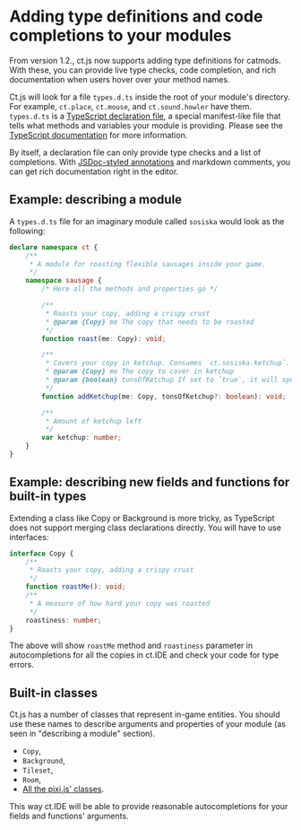 # Adding type definitions and code completions to your modules

From version 1.2., ct.js now supports adding type definitions for catmods. With these, you can provide live type checks, code completion, and rich documentation when users hover over your method names.

Ct.js will look for a file `types.d.ts` inside the root of your module's directory. For example, `ct.place`, `ct.mouse`, and `ct.sound.howler` have them. `types.d.ts` is a [TypeScript declaration file](https://www.typescriptlang.org/docs/handbook/declaration-files/introduction.html), a special manifest-like file that tells what methods and variables your module is providing. Please see the [TypeScript documentation](https://www.typescriptlang.org/docs/home.html) for more information.

By itself, a declaration file can only provide type checks and a list of completions. With [JSDoc-styled annotations](https://jsdoc.app/) and markdown comments, you can get rich documentation right in the editor.

## Example: describing a module

A `types.d.ts` file for an imaginary module called `sosiska` would look as the following:

```typescript
declare namespace ct {
    /**
     * A module for roasting flexible sausages inside your game.
     */
    namespace sausage {
        /* Here all the methods and properties go */

        /**
         * Roasts your copy, adding a crispy crust
         * @param {Copy} me The copy that needs to be roasted
         */
        function roast(me: Copy): void;

        /**
         * Covers your copy in ketchup. Consumes `ct.sosiska.ketchup`.
         * @param {Copy} me The copy to cover in ketchup
         * @param {boolean} tonsOfKetchup If set to `true`, it will spend a LOT of ketchup on this particular copy
         */
        function addKetchup(me: Copy, tonsOfKetchup?: boolean): void;

        /**
         * Amount of ketchup left
         */
        var ketchup: number;
    }
}
```

## Example: describing new fields and functions for built-in types

Extending a class like Copy or Background is more tricky, as TypeScript does not support merging class declarations directly. You will have to use interfaces:

```ts
interface Copy {
    /**
     * Roasts your copy, adding a crispy crust
     */
    function roastMe(): void;
    /**
     * A measure of how hard your copy was roasted
     */
    roastiness: number;
}
```

The above will show `roastMe` method and `roastiness` parameter in autocompletions for all the copies in ct.IDE and check your code for type errors.

## Built-in classes

Ct.js has a number of classes that represent in-game entities. You should use these names to describe arguments and properties of your module (as seen in "describing a module" section).

* `Copy`,
* `Background`,
* `Tileset`,
* `Room`,
* [All the pixi.js' classes](https://pixijs.download/release/docs/index.html).

This way ct.IDE will be able to provide reasonable autocompletions for your fields and functions' arguments.
